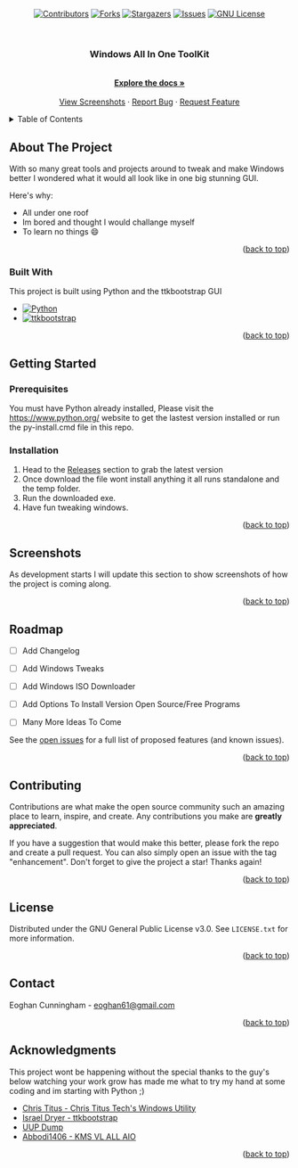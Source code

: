 <a name="readme-top"></a>

<div align="center">

[![Contributors][contributors-shield]][contributors-url]
[![Forks][forks-shield]][forks-url]
[![Stargazers][stars-shield]][stars-url]
[![Issues][issues-shield]][issues-url]
[![GNU License][license-shield]][license-url]

</div>

<!-- PROJECT LOGO -->
<br />
<div align="center">
  <a href="https://github.com/eoghan2t9/WIN-AIO-TOOLKIT">
    <!-- <img src="images/logo.png" alt="Logo" width="80" height="80"> -->
  </a>

  <h3 align="center">Windows All In One ToolKit</h3>

  <p align="center">
    <br />
    <a href="https://github.com/eoghan2t9/WIN-AIO-TOOLKIT/wiki"><strong>Explore the docs »</strong></a>
    <br />
    <br />
    <a href="https://github.com/eoghan2t9/WIN-AIO-TOOLKIT">View Screenshots</a>
    ·
    <a href="https://github.com/eoghan2t9/WIN-AIO-TOOLKIT/issues">Report Bug</a>
    ·
    <a href="https://github.com/eoghan2t9/WIN-AIO-TOOLKIT/issues">Request Feature</a>
  </p>
</div>



<!-- TABLE OF CONTENTS -->
<details>
  <summary>Table of Contents</summary>
  <ol>
    <li>
      <a href="#about-the-project">About The Project</a>
      <ul>
        <li><a href="#built-with">Built With</a></li>
      </ul>
    </li>
    <li>
      <a href="#getting-started">Getting Started</a>
      <ul>
        <li><a href="#prerequisites">Prerequisites</a></li>
        <li><a href="#installation">Installation</a></li>
      </ul>
    </li>
    <li><a href="#screenshots">Screenshots</a></li>
    <li><a href="#roadmap">Roadmap</a></li>
    <li><a href="#contributing">Contributing</a></li>
    <li><a href="#license">License</a></li>
    <li><a href="#contact">Contact</a></li>
    <li><a href="#acknowledgments">Acknowledgments</a></li>
  </ol>
</details>



<!-- ABOUT THE PROJECT -->
## About The Project

<!--[![Product Name Screen Shot][product-screenshot]](https://example.com) -->

With so many great tools and projects around to tweak and make Windows better I wondered what it would all look like in one big stunning GUI.

Here's why:
* All under one roof
* Im bored and thought I would challange myself
* To learn no things :smile:


<p align="right">(<a href="#readme-top">back to top</a>)</p>



### Built With

This project is built using Python and the ttkbootstrap GUI

* [![Python][Python]][Python-url]
* [![ttkbootstrap][ttkbootstrap]][ttkbootstrap-url]


<p align="right">(<a href="#readme-top">back to top</a>)</p>



<!-- GETTING STARTED -->
## Getting Started


### Prerequisites

You must have Python already installed, Please visit the https://www.python.org/ website to get the lastest version installed or run the py-install.cmd file in this repo.

### Installation


1. Head to the [Releases](https://github.com/eoghan2t9/WIN-AIO-TOOLKIT/releases) section to grab the latest version 
2. Once download the file wont install anything it all runs standalone and the temp folder.
3. Run the downloaded exe.
4. Have fun tweaking windows.

<p align="right">(<a href="#readme-top">back to top</a>)</p>



<!-- USAGE EXAMPLES -->
## Screenshots

As development starts I will update this section to show screenshots of how the project is coming along.

<p align="right">(<a href="#readme-top">back to top</a>)</p>



<!-- ROADMAP -->
## Roadmap

- [ ] Add Changelog
- [ ] Add Windows Tweaks
- [ ] Add Windows ISO Downloader
- [ ] Add Options To Install Version Open Source/Free Programs
- [ ] Many More Ideas To Come


See the [open issues](https://github.com/eoghan2t9/WIN-AIO-TOOLKIT/issues) for a full list of proposed features (and known issues).

<p align="right">(<a href="#readme-top">back to top</a>)</p>



<!-- CONTRIBUTING -->
## Contributing

Contributions are what make the open source community such an amazing place to learn, inspire, and create. Any contributions you make are **greatly appreciated**.

If you have a suggestion that would make this better, please fork the repo and create a pull request. You can also simply open an issue with the tag "enhancement".
Don't forget to give the project a star! Thanks again!

<p align="right">(<a href="#readme-top">back to top</a>)</p>



<!-- LICENSE -->
## License

Distributed under the GNU General Public License v3.0. See `LICENSE.txt` for more information.

<p align="right">(<a href="#readme-top">back to top</a>)</p>



<!-- CONTACT -->
## Contact

Eoghan Cunningham - eoghan61@gmail.com

<p align="right">(<a href="#readme-top">back to top</a>)</p>



<!-- ACKNOWLEDGMENTS -->
## Acknowledgments

This project wont be happening without the special thanks to the guy's below watching your work grow has made me what to try my hand at some coding and im starting with Python ;)

* [Chris Titus - Chris Titus Tech's Windows Utility](https://github.com/ChrisTitusTech/winutil)
* [Israel Dryer - ttkbootstrap](https://github.com/israel-dryer/ttkbootstrap)
* [UUP Dump](https://uupdump.net/)
* [Abbodi1406 - KMS VL ALL AIO](https://github.com/abbodi1406/KMS_VL_ALL_AIO)


<p align="right">(<a href="#readme-top">back to top</a>)</p>



<!-- MARKDOWN LINKS & IMAGES -->
<!-- https://www.markdownguide.org/basic-syntax/#reference-style-links -->
[contributors-shield]: https://img.shields.io/github/contributors/eoghan2t9/WIN-AIO-TOOLKIT?style=for-the-badge
[contributors-url]: https://github.com/eoghan2t9/WIN-AIO-TOOLKIT/graphs/contributors
[forks-shield]: https://img.shields.io/github/forks/eoghan2t9/WIN-AIO-TOOLKIT?style=for-the-badge
[forks-url]: https://github.com/eoghan2t9/WIN-AIO-TOOLKIT/network/members
[stars-shield]: https://img.shields.io/github/stars/eoghan2t9/WIN-AIO-TOOLKIT?style=for-the-badge
[stars-url]: https://github.com/eoghan2t9/WIN-AIO-TOOLKIT/stargazers
[issues-shield]: https://img.shields.io/github/issues/eoghan2t9/WIN-AIO-TOOLKIT?style=for-the-badge
[issues-url]: https://github.com/othneildrew/Best-README-Template/issues
[license-shield]: https://img.shields.io/github/license/eoghan2t9/WIN-AIO-TOOLKIT?color=i&style=for-the-badge
[license-url]: https://github.com/eoghan2t9/WIN-AIO-TOOLKIT/blob/master/LICENSE.txt
[product-screenshot]: images/screenshot.png
[Python]: https://img.shields.io/pypi/pyversions/3?style=for-the-badge
[Python-url]: https://www.python.org/
[ttkbootstrap]: https://img.shields.io/static/v1?label=Python&message=ttkbootstrap&color=green&style=for-the-badge
[ttkbootstrap-url]: https://github.com/israel-dryer/ttkbootstrap